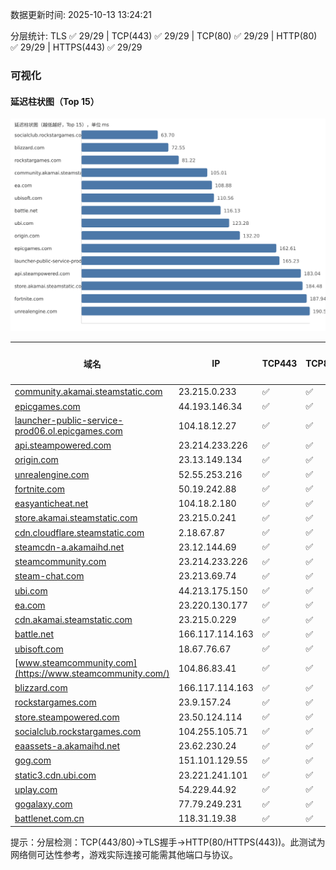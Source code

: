 数据更新时间: 2025-10-13 13:24:21

分层统计: TLS ✅ 29/29 | TCP(443) ✅ 29/29 | TCP(80) ✅ 29/29 | HTTP(80) ✅ 29/29 | HTTPS(443) ✅ 29/29

### 可视化

#### 延迟柱状图（Top 15）

![Latency Chart](latency_chart.svg)

| 域名 | IP | TCP443 | TCP80 | TLS 握手 | HTTP(80) | 状态码 | HTTPS(443) | 状态码(HTTPS) | 延迟(ms) |
|---|---|---|---|---|---|---|---|---|---|
| [community.akamai.steamstatic.com](https://community.akamai.steamstatic.com/) | 23.215.0.233 | ✅ | ✅ | ✅ | ✅ | 403 | ✅ | 403 | 105.01 |
| [epicgames.com](https://epicgames.com/) | 44.193.146.34 | ✅ | ✅ | ✅ | ✅ | 301 | ✅ | 302 | 162.61 |
| [launcher-public-service-prod06.ol.epicgames.com](https://launcher-public-service-prod06.ol.epicgames.com/) | 104.18.12.27 | ✅ | ✅ | ✅ | ✅ | 404 | ✅ | 404 | 165.23 |
| [api.steampowered.com](https://api.steampowered.com/) | 23.214.233.226 | ✅ | ✅ | ✅ | ✅ | 404 | ✅ | 404 | 183.04 |
| [origin.com](https://origin.com/) | 23.13.149.134 | ✅ | ✅ | ✅ | ✅ | 301 | ✅ | 301 | 132.2 |
| [unrealengine.com](https://unrealengine.com/) | 52.55.253.216 | ✅ | ✅ | ✅ | ✅ | 301 | ✅ | 301 | 190.5 |
| [fortnite.com](https://fortnite.com/) | 50.19.242.88 | ✅ | ✅ | ✅ | ✅ | 301 | ✅ | 301 | 187.94 |
| [easyanticheat.net](https://easyanticheat.net/) | 104.18.2.180 | ✅ | ✅ | ✅ | ✅ | 301 | ✅ | 301 | 193.7 |
| [store.akamai.steamstatic.com](https://store.akamai.steamstatic.com/) | 23.215.0.241 | ✅ | ✅ | ✅ | ✅ | 403 | ✅ | 403 | 184.48 |
| [cdn.cloudflare.steamstatic.com](https://cdn.cloudflare.steamstatic.com/) | 2.18.67.87 | ✅ | ✅ | ✅ | ✅ | 200 | ✅ | 200 | 209.63 |
| [steamcdn-a.akamaihd.net](https://steamcdn-a.akamaihd.net/) | 23.12.144.69 | ✅ | ✅ | ✅ | ✅ | 200 | ✅ | 200 | 214.37 |
| [steamcommunity.com](https://steamcommunity.com/) | 23.214.233.226 | ✅ | ✅ | ✅ | ✅ | 302 | ✅ | 200 | 323.91 |
| [steam-chat.com](https://steam-chat.com/) | 23.213.69.74 | ✅ | ✅ | ✅ | ✅ | 302 | ✅ | 404 | 259.35 |
| [ubi.com](https://ubi.com/) | 44.213.175.150 | ✅ | ✅ | ✅ | ✅ | 301 | ✅ | 301 | 123.28 |
| [ea.com](https://ea.com/) | 23.220.130.177 | ✅ | ✅ | ✅ | ✅ | 301 | ✅ | 301 | 108.88 |
| [cdn.akamai.steamstatic.com](https://cdn.akamai.steamstatic.com/) | 23.215.0.229 | ✅ | ✅ | ✅ | ✅ | 200 | ✅ | 200 | 253.44 |
| [battle.net](https://battle.net/) | 166.117.114.163 | ✅ | ✅ | ✅ | ✅ | 301 | ✅ | 301 | 116.13 |
| [ubisoft.com](https://ubisoft.com/) | 18.67.76.67 | ✅ | ✅ | ✅ | ✅ | 301 | ✅ | 301 | 110.56 |
| [www.steamcommunity.com](https://www.steamcommunity.com/) | 104.86.83.41 | ✅ | ✅ | ✅ | ✅ | 302 | ✅ | 302 | 309.88 |
| [blizzard.com](https://blizzard.com/) | 166.117.114.163 | ✅ | ✅ | ✅ | ✅ | 302 | ✅ | 302 | 72.55 |
| [rockstargames.com](https://rockstargames.com/) | 23.9.157.24 | ✅ | ✅ | ✅ | ✅ | 301 | ✅ | 301 | 81.22 |
| [store.steampowered.com](https://store.steampowered.com/) | 23.50.124.114 | ✅ | ✅ | ✅ | ✅ | 302 | ✅ | 200 | 444.17 |
| [socialclub.rockstargames.com](https://socialclub.rockstargames.com/) | 104.255.105.71 | ✅ | ✅ | ✅ | ✅ | 301 | ✅ | 307 | 63.7 |
| [eaassets-a.akamaihd.net](https://eaassets-a.akamaihd.net/) | 23.62.230.24 | ✅ | ✅ | ✅ | ✅ | 404 | ✅ | 404 | 244.99 |
| [gog.com](https://gog.com/) | 151.101.129.55 | ✅ | ✅ | ✅ | ✅ | 301 | ✅ | 301 | 493.55 |
| [static3.cdn.ubi.com](https://static3.cdn.ubi.com/) | 23.221.241.101 | ✅ | ✅ | ✅ | ✅ | 401 | ✅ | 401 | 371.85 |
| [uplay.com](https://uplay.com/) | 54.229.44.92 | ✅ | ✅ | ✅ | ✅ | 301 | ✅ | 301 | 303.99 |
| [gogalaxy.com](https://gogalaxy.com/) | 77.79.249.231 | ✅ | ✅ | ✅ | ✅ | 301 | ✅ | 301 | 421.34 |
| [battlenet.com.cn](https://battlenet.com.cn/) | 118.31.19.38 | ✅ | ✅ | ✅ | ✅ | 308 | ✅ | 302 | 1100.05 |

提示：分层检测：TCP(443/80)→TLS握手→HTTP(80/HTTPS(443))。此测试为网络侧可达性参考，游戏实际连接可能需其他端口与协议。